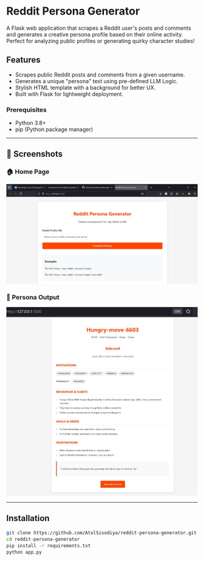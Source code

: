 # Reddit Persona Generator 

A Flask web application that scrapes a Reddit user's posts and comments and generates a creative persona profile based on their online activity. Perfect for analyzing public profiles or generating quirky character studies!

##  Features

-  Scrapes public Reddit posts and comments from a given username.
-  Generates a unique "persona" text using pre-defined LLM Logic.
-  Stylish HTML template with a background for better UX.
-  Built with Flask for lightweight deployment.

### Prerequisites

- Python 3.8+
- pip (Python package manager)
---

## 📸 Screenshots

### 🏠 Home Page

![Home Page](screenshots/home.jpg)

### 🧠 Persona Output

![Generated Persona](screenshots/persona.jpg)

---

##  Installation

```bash
git clone https://github.com/AtulSisodiya/reddit-persona-generator.git
cd reddit-persona-generator
pip install -r requirements.txt
python app.py
